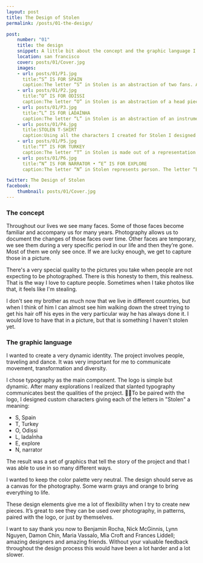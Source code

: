 ```yaml
---
layout: post
title: The Design of Stolen
permalink: /posts/01-the-design/

post:
    number: "01"
    title: the design
    snippet: A little bit about the concept and the graphic language I created for Stolen.
    location: san francisco
    cover: posts/01/Cover.jpg
    images:
    - url: posts/01/P1.jpg
      title:“S” IS FOR SPAIN
      caption:The letter “S” in Stolen is an abstraction of two fans. A fan is used to dance to a palo of flamenco called Guajira.
    - url: posts/01/P2.jpg
      title:“O” IS FOR ODISSI
      caption:The letter “O” in Stolen is an abstraction of a head piece worn by Odissi dancers. Odissi is one of the eight classical dance forms of India.
    - url: posts/01/P3.jpg
      title:“L” IS FOR LADAÍNHA
      caption:The letter “L” in Stolen is an abstraction of an instrument called berimbau. The berimbau accompanies a ladaÍnha, which is a song performed by the most senior member of a capoeria group.  
    - url: posts/01/P4.jpg
      title:STOLEN T-SHIRT
      caption:Using all the characters I created for Stolen I designed a series of t-shirts. This is the design that is going into production and that some of the Stolen supporters will get as part of their rewards. 
    - url: posts/01/P5.jpg
      title:“T” IS FOR TURKEY
      caption:The letter “T” in Stolen is made out of a representation of crochet work that romani women put around scarves. 
    - url: posts/01/P6.jpg
      title:“N” IS FOR NARRATOR • “E” IS FOR EXPLORE 
      caption:The letter “N” in Stolen represents person. The letter “E” is part of a wind rose. 

twitter: The Design of Stolen
facebook:
    thumbnail: posts/01/Cover.jpg
---
```


### The concept

Throughout our lives we see many faces. Some of those faces become familiar and accompany us for many years. Photography allows us to document the changes of those faces over time. Other faces are temporary, we see them during a very specific period in our life and then they’re gone. Most of them we only see once. If we are lucky enough, we get to capture those in a picture.

There's a very special quality to the pictures you take when people are not expecting to be photographed. There is this honesty to them, this realness. That is the way I love to capture people. Sometimes when I take photos like that, it feels like I'm stealing.

I don't see my brother as much now that we live in different countries, but when I think of him I can almost see him walking down the street trying to get his hair off his eyes in the very particular way he has always done it. I would love to have that in a picture, but that is something I haven't stolen yet. 

### The graphic language

I wanted to create a very dynamic identity. The project involves people, traveling and dance. It was very important for me to communicate movement, transformation and diversity. 

I chose typography as the main component. The logo is simple but dynamic. After many explorations I realized that slanted typography communicates best the qualities of the project. To be paired with the logo, I designed custom characters giving each of the letters in "Stolen" a meaning: 
* S, Spain 
* T, Turkey
* O, Odissi
* L, ladaÍnha 
* E, explore
* N, narrator

The result was a set of graphics that tell the story of the project and that I was able to use in so many different ways.

I wanted to keep the color palette very neutral. The design should serve as a canvas for the photography. Some warm grays and orange to bring everything to life. 

These design elements give me a lot of flexibility when I try to create new pieces. It’s great to see they can be used over photography, in patterns, paired with the logo, or just by themselves. 

I want to say thank you now to Benjamin Rocha, Nick McGinnis, Lynn Nguyen, Damon Chin, Maria Vassalo, Mia Croft and Frances Liddell; amazing designers and amazing friends. Without your valuable feedback throughout the design process this would have been a lot harder and a lot slower.
